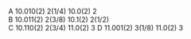 A   10.010(2)       2(1/4)      10.0(2)       2          
B   10.011(2)       2(3/8)      10.1(2)       2(1/2)   
C   10.110(2)       2(3/4)      11.0(2)       3
D   11.001(2)       3(1/8)      11.0(2)       3